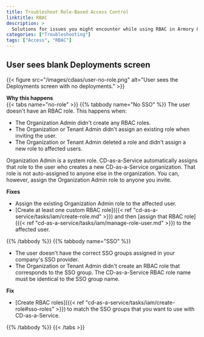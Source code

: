 ```yaml
---
title: Troubleshoot Role-Based Access Control
linktitle: RBAC
description: >
  Solutions for issues you might encounter while using RBAC in Armory Continuous Deployment-as-a-Service.
categories: ["Troubleshooting"]
tags: ["Access", "RBAC"]
---
```


## User sees blank **Deployments** screen

{{< figure src="/images/cdaas/user-no-role.png" alt="User sees the Deployments screen with no deployments." >}}

**Why this happens**
<br>
{{< tabs name="no-role" >}}
{{% tabbody name="No SSO" %}}
The user doesn't have an RBAC role. This happens when:

* The Organization Admin didn't create any RBAC roles.
* The Organization or Tenant Admin didn't assign an existing role when inviting the user.
* The Organization or Tenant Admin deleted a role and didn't assign a new role to affected users.

Organization Admin is a system role. CD-as-a-Service automatically assigns that role to the user who creates a new CD-as-a-Service organization. That role is not auto-assigned to anyone else in the organization. You can, however, assign the Organization Admin role to anyone you invite.

**Fixes**
<br>
* Assign the existing Organization Admin role to the affected user.
* [Create at least one custom RBAC role]({{< ref "cd-as-a-service/tasks/iam/create-role.md" >}}) and then [assign that RBAC role]({{< ref "cd-as-a-service/tasks/iam/manage-role-user.md" >}}) to the affected user.

{{% /tabbody %}}
{{% tabbody name="SSO" %}}

* The user doesn't have the correct SSO groups assigned in your company's SSO provider.
* The Organization or Tenant Admin didn't create an RBAC role that corresponds to the SSO group. The CD-as-a-Service RBAC role name must be identical to the SSO group name.

**Fix**
<br>
* [Create RBAC roles]({{< ref "cd-as-a-service/tasks/iam/create-role#sso-roles" >}}) to match the SSO groups that you want to use with CD-as-a-Service.


{{% /tabbody %}}
{{< /tabs >}}



